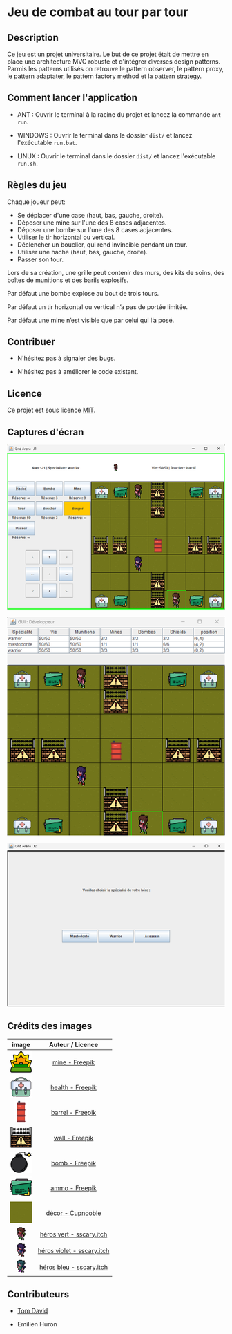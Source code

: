 # Jeu de combat au tour par tour

## Description

Ce jeu est un projet universitaire.
Le but de ce projet était de mettre en place une architecture MVC robuste et d'intégrer diverses design patterns.
Parmis les patterns utilisés on retrouve le pattern observer, le pattern proxy, le pattern adaptater, le pattern factory method et la pattern strategy.

## Comment lancer l'application

+ ANT : Ouvrir le terminal à la racine du projet et lancez la commande `ant run`.

+ WINDOWS : Ouvrir le terminal dans le dossier `dist/` et lancez l'exécutable `run.bat`.

+ LINUX : Ouvrir le terminal dans le dossier `dist/` et lancez l'exécutable `run.sh`.


## Règles du jeu

Chaque joueur peut:
+ Se déplacer d'une case (haut, bas, gauche, droite).
+ Déposer une mine sur l'une des 8 cases adjacentes.
+ Déposer une bombe sur l'une des 8 cases adjacentes.
+ Utiliser le tir horizontal ou vertical.
+ Déclencher un bouclier, qui rend invincible pendant un tour.
+ Utiliser une hache (haut, bas, gauche, droite).
+ Passer son tour.

Lors de sa création, une grille peut contenir des murs, des kits de soins, des boîtes de
munitions et des barils explosifs. 

Par défaut une bombe explose au bout de trois tours.

Par défaut un tir horizontal ou vertical n’a pas de portée limitée.

Par défaut une mine n’est visible que par celui qui l’a posé.

## Contribuer

+ N'hésitez pas à signaler des bugs.

+ N'hésitez pas à améliorer le code existant.

## Licence

Ce projet est sous licence [MIT](./LICENSE.md).

## Captures d'écran

![vue-joueur](./screenshots/vue-joueur.png)

![vue-jeu-complet](./screenshots/vue-jeu-complet.png)

![choisir personnage](./screenshots/choisir-personnage.png)

## Crédits des images

|                                      image                                        |                                Auteur / Licence                                 |
|:---------------------------------------------------------------------------------:|:-------------------------------------------------------------------------------:|
|  <img src="./src/resources/images/mine.png" alt="mine" width="50" height="50">    |              [mine - Freepik](https://fontawesome.com/icons/)                   |
| <img src="./src/resources/images/health.png" alt="health" width="50" height="50"> |              [health - Freepik](https://fontawesome.com/icons/)                 |
| <img src="./src/resources/images/barrel.png" alt="barrel" width="30" height="50"> |              [barrel - Freepik](https://fontawesome.com/icons/)                 |
|  <img src="./src/resources/images/wall.png" alt="wall" width="50" height="50">    |              [wall - Freepik](https://fontawesome.com/icons/)                   |
|  <img src="./src/resources/images/bomb.png" alt="bomb" width="50" height="50">    |              [bomb - Freepik](https://fontawesome.com/icons/)                   |
|  <img src="./src/resources/images/ammo.png" alt="ammo" width="50" height="50">    |              [ammo - Freepik](https://fr.freepik.com/icone/munitions_3836821)   |
| <img src="./src/resources/images/ground.png" alt="ground" width="50" height="50"> | [décor - Cupnooble](https://cupnooble.itch.io/sprout-lands-asset-pack?download) |
|  <img src="./src/resources/images/vert.png" alt="vert" width="20" height="30">    |   [héros vert - sscary.itch](https://sscary.itch.io/the-adventurer-male)        |
|  <img src="./src/resources/images/violet.png" alt="violet" width="20" height="30">|   [héros violet - sscary.itch](https://sscary.itch.io/the-adventurer-male)      |
|  <img src="./src/resources/images/blue.png" alt="bleu" width="20" height="30">    |   [héros bleu - sscary.itch](https://sscary.itch.io/the-adventurer-male)        |

## Contributeurs

+ [Tom David](https://github.com/kitoutou999)

+ Emilien Huron
